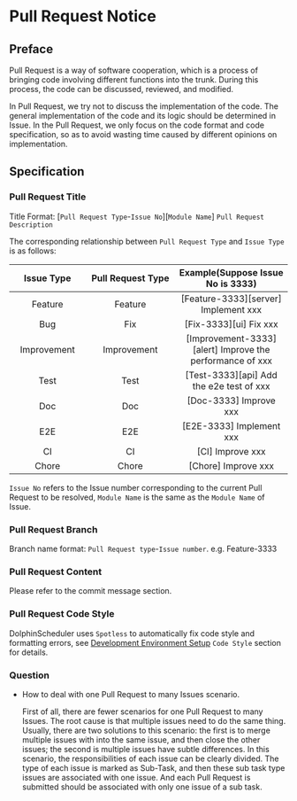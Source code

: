 # Pull Request Notice

## Preface

Pull Request is a way of software cooperation, which is a process of bringing code involving different functions into the trunk. During this process, the code can be discussed, reviewed, and modified.

In Pull Request, we try not to discuss the implementation of the code. The general implementation of the code and its logic should be determined in Issue. In the Pull Request, we only focus on the code format and code specification, so as to avoid wasting time caused by different opinions on implementation.

## Specification

### Pull Request Title

Title Format: [`Pull Request Type`-`Issue No`][`Module Name`] `Pull Request Description`

The corresponding relationship between `Pull Request Type` and `Issue Type` is as follows:

<table>
    <thead>
        <tr>
            <th style="width: 10%; text-align: center;">Issue Type</th>
            <th style="width: 20%; text-align: center;">Pull Request Type</th>
            <th style="width: 20%; text-align: center;">Example(Suppose Issue No is 3333)</th>
        </tr>
    </thead>
    <tbody>
        <tr>
            <td style="text-align: center;">Feature</td>
            <td style="text-align: center;">Feature</td>
            <td style="text-align: center;">[Feature-3333][server] Implement xxx</td>
        </tr>
        <tr>
            <td style="text-align: center;">Bug</td>
            <td style="text-align: center;">Fix</td>
            <td style="text-align: center;">[Fix-3333][ui] Fix xxx</td>
        </tr>
        <tr>
            <td style="text-align: center;">Improvement</td>
            <td style="text-align: center;">Improvement</td>
            <td style="text-align: center;">[Improvement-3333][alert] Improve the performance of xxx</td>
        </tr>
        <tr>
            <td style="text-align: center;">Test</td>
            <td style="text-align: center;">Test</td>
            <td style="text-align: center;">[Test-3333][api] Add the e2e test of xxx</td>
        </tr>
        <tr>
            <td style="text-align: center;">Doc</td>
            <td style="text-align: center;">Doc</td>
            <td style="text-align: center;">[Doc-3333] Improve xxx</td>
        </tr>
        <tr>
            <td style="text-align: center;">E2E</td>
            <td style="text-align: center;">E2E</td>
            <td style="text-align: center;">[E2E-3333] Implement xxx</td>
        </tr>
        <tr>
            <td style="text-align: center;">CI</td>
            <td style="text-align: center;">CI</td>
            <td style="text-align: center;">[CI] Improve xxx</td>
        </tr>
        <tr>
            <td style="text-align: center;">Chore</td>
            <td style="text-align: center;">Chore</td>
            <td style="text-align: center;">[Chore] Improve xxx</td>
        </tr>
    </tbody>
</table>

`Issue No` refers to the Issue number corresponding to the current Pull Request to be resolved, `Module Name` is the same as the `Module Name` of Issue.

### Pull Request Branch

Branch name format: `Pull Request type`-`Issue number`. e.g. Feature-3333

### Pull Request Content

Please refer to the commit message section.

### Pull Request Code Style

[//]: # (TODO: use the commented anchor below once our website template supports this syntax)
[//]: # (DolphinScheduler uses `Spotless` to automatically fix code style and formatting errors,)
[//]: # (see [Development Environment Setup]&#40;../development-environment-setup.md#code-style&#41; `Code Style` section for details.)

DolphinScheduler uses `Spotless` to automatically fix code style and formatting errors,
see [Development Environment Setup](../development-environment-setup.md) `Code Style` section for details.

### Question

- How to deal with one Pull Request to many Issues scenario.

  First of all, there are fewer scenarios for one Pull Request to many Issues.
  The root cause is that multiple issues need to do the same thing.
  Usually, there are two solutions to this scenario: the first is to merge multiple issues with into the same issue, and then close the other issues;
  the second is multiple issues have subtle differences.
  In this scenario, the responsibilities of each issue can be clearly divided. The type of each issue is marked as Sub-Task, and then these sub task type issues are associated with one issue.
  And each Pull Request is submitted should be associated with only one issue of a sub task.

